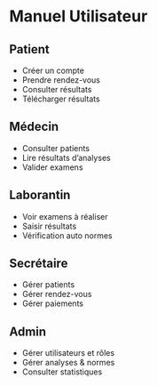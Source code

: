 # Manuel Utilisateur

## Patient
- Créer un compte
- Prendre rendez-vous
- Consulter résultats
- Télécharger résultats

## Médecin
- Consulter patients
- Lire résultats d’analyses
- Valider examens

## Laborantin
- Voir examens à réaliser
- Saisir résultats
- Vérification auto normes

## Secrétaire
- Gérer patients
- Gérer rendez-vous
- Gérer paiements

## Admin
- Gérer utilisateurs et rôles
- Gérer analyses & normes
- Consulter statistiques

